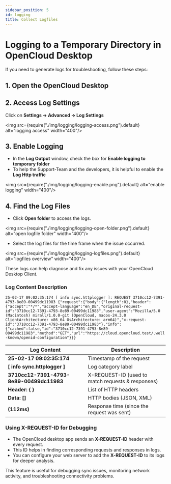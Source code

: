 ```yaml
---
sidebar_position: 5
id: logging
title: Collect Logfiles
---
```


# Logging to a Temporary Directory in OpenCloud Desktop

If you need to generate logs for troubleshooting, follow these steps:

## 1. Open the OpenCloud Desktop

## 2. Access Log Settings

Click on **Settings → Advanced → Log Settings**

<img src={require("./img/logging/logging-access.png").default} alt="logging access" width="400"/>

## 3. Enable Logging

- In the **Log Output** window, check the box for **Enable logging to temporary folder**
- To help the Support-Team and the developers, it is helpful to enable the **Log Http traffic**

<img src={require("./img/logging/logging-enable.png").default} alt="enable logging" width="400"/>

## 4. Find the Log Files

- Click **Open folder** to access the logs.

<img src={require("./img/logging/logging-open-folder.png").default} alt="open logfile folder" width="400"/>

- Select the log files for the time frame when the issue occurred.

<img src={require("./img/logging/logging-logfiles.png").default} alt="logfiles overview" width="400"/>

These logs can help diagnose and fix any issues with your OpenCloud Desktop Client.

### Log Content Description

`25-02-17 09:02:35:174 [ info sync.httplogger ]: REQUEST 3710cc12-7391-4793-8e89-00499dc11983 {"request":{"body":{"length":0},"header":{"accept":"*/*","accept-language":"en_DE","original-request-id":"3710cc12-7391-4793-8e89-00499dc11983","user-agent":"Mozilla/5.0 (Macintosh) mirall/1.0.0-git (OpenCloud, macos-24.3.0 ClientArchitecture: x86_64 OsArchitecture: arm64)","x-request-id":"3710cc12-7391-4793-8e89-00499dc11983"},"info":{"cached":false,"id":"3710cc12-7391-4793-8e89-00499dc11983","method":"GET","url":"https://cloud.opencloud.test/.well-known/openid-configuration"}}}`

| Log Content                              | Description                                       |
| ---------------------------------------- | ------------------------------------------------- |
| **25-02-17 09:02:35:174**                | Timestamp of the request                          |
| **[ info sync.httplogger ]**             | Log category label                                |
| **3710cc12-7391-4793-8e89-00499dc11983** | X-REQUEST-ID (used to match requests & responses) |
| **Header: { }**                          | List of HTTP headers                              |
| **Data: []**                             | HTTP bodies (JSON, XML)                           |
| **(112ms)**                              | Response time (since the request was sent)        |

### Using X-REQUEST-ID for Debugging

- The OpenCloud desktop app sends an **X-REQUEST-ID** header with every request.
- This ID helps in finding corresponding requests and responses in logs.
- You can configure your web server to add the **X-REQUEST-ID** to its logs for deeper analysis.

This feature is useful for debugging sync issues, monitoring network activity, and troubleshooting connectivity
problems.
